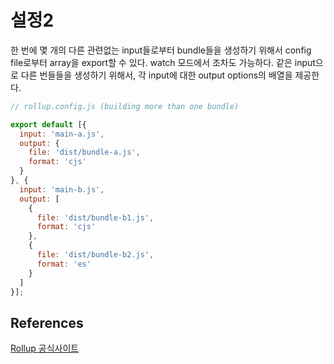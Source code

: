 # 설정2

한 번에 몇 개의 다른 관련없는 input들로부터 bundle들을 생성하기 위해서 config file로부터 array을 export할 수 있다. watch 모드에서 조차도 가능하다. 같은 input으로 다른 번들들을 생성하기 위해서, 각 input에 대한 output options의 배열을 제공한다.

```javascript
// rollup.config.js (building more than one bundle)

export default [{
  input: 'main-a.js',
  output: {
    file: 'dist/bundle-a.js',
    format: 'cjs'
  }
}, {
  input: 'main-b.js',
  output: [
    {
      file: 'dist/bundle-b1.js',
      format: 'cjs'
    },
    {
      file: 'dist/bundle-b2.js',
      format: 'es'
    }
  ]
}];
```

## References

[Rollup 공식사이트](https://rollupjs.org/guide/en/#creating-your-first-bundle)
